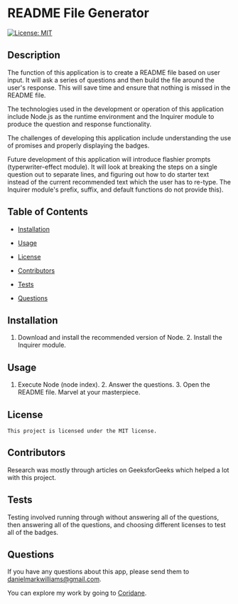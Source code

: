 
  
  # README File Generator 

  [![License: MIT](https://img.shields.io/badge/License-MIT-yellow.svg)](https://opensource.org/licenses/MIT)

  ## Description

  The function of this application is to create a README file based on user input. It will ask a series of questions and then build the file around the user's response. This will save time and ensure that nothing is missed in the README file.

  The technologies used in the development or operation of this application include Node.js as the runtime environment and the Inquirer module to produce the question and response functionality.
  
  The challenges of developing this application include understanding the use of promises and properly displaying the badges.
    
  Future development of this application will introduce flashier prompts (typerwriter-effect module). It will look at breaking the steps on a single question out to separate lines, and figuring out how to do starter text instead of the current recommended text which the user has to re-type. The Inquirer module's prefix, suffix, and default functions do not provide this).

  ## Table of Contents

  * [Installation](#installation)

  * [Usage](#usage)

  * [License](#license)

  * [Contributors](#contributors)

  * [Tests](#tests)

  * [Questions](#questions)

  ## Installation

  1. Download and install the recommended version of Node. 2. Install the Inquirer module.

  ## Usage

  1. Execute Node (node index). 2. Answer the questions. 3. Open the README file. Marvel at your masterpiece.

  ## License

    This project is licensed under the MIT license.

  ## Contributors

  Research was mostly through articles on GeeksforGeeks which helped a lot with this project.
  
  ## Tests

  Testing involved running through without answering all of the questions, then answering all of the questions, and choosing different licenses to test all of the badges.

  ## Questions

  If you have any questions about this app, please send them to danielmarkwilliams@gmail.com.

  You can explore my work by going to [Coridane](https://github.com/Coridane/).

